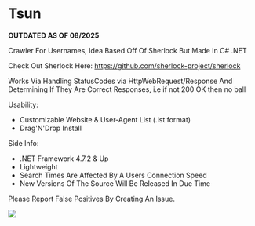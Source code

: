 # Tsun

**OUTDATED AS OF 08/2025**

Crawler For Usernames, Idea Based Off Of Sherlock But Made In C# .NET

Check Out Sherlock Here: 
https://github.com/sherlock-project/sherlock

Works Via Handling StatusCodes via HttpWebRequest/Response And Determining If They Are Correct Responses, i.e if not 200 OK then no ball

Usability:
- Customizable Website & User-Agent List (.lst format)
- Drag'N'Drop Install


Side Info:
- .NET Framework 4.7.2 & Up
- Lightweight
- Search Times Are Affected By A Users Connection Speed
- New Versions Of The Source Will Be Released In Due Time

Please Report False Positives By Creating An Issue.

<img src="https://cdn.discordapp.com/attachments/695402324868202587/917625378909061120/unknown.png">
